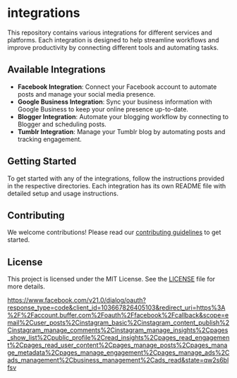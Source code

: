 # integrations
This repository contains various integrations for different services and platforms. Each integration is designed to help streamline workflows and improve productivity by connecting different tools and automating tasks.

## Available Integrations
- **Facebook Integration**: Connect your Facebook account to automate posts and manage your social media presence.
- **Google Business Integration**: Sync your business information with Google Business to keep your online presence up-to-date.
- **Blogger Integration**: Automate your blogging workflow by connecting to Blogger and scheduling posts.
- **Tumblr Integration**: Manage your Tumblr blog by automating posts and tracking engagement.

## Getting Started

To get started with any of the integrations, follow the instructions provided in the respective directories. Each integration has its own README file with detailed setup and usage instructions.

## Contributing

We welcome contributions! Please read our [contributing guidelines](CONTRIBUTING.md) to get started.

## License

This project is licensed under the MIT License. See the [LICENSE](LICENSE) file for more details.


https://www.facebook.com/v21.0/dialog/oauth?response_type=code&client_id=103667826405103&redirect_uri=https%3A%2F%2Faccount.buffer.com%2Foauth%2Ffacebook%2Fcallback&scope=email%2Cuser_posts%2Cinstagram_basic%2Cinstagram_content_publish%2Cinstagram_manage_comments%2Cinstagram_manage_insights%2Cpages_show_list%2Cpublic_profile%2Cread_insights%2Cpages_read_engagement%2Cpages_read_user_content%2Cpages_manage_posts%2Cpages_manage_metadata%2Cpages_manage_engagement%2Cpages_manage_ads%2Cads_management%2Cbusiness_management%2Cads_read&state=qw2s6blfsv